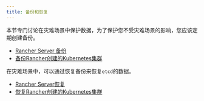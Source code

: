 ```yaml
---
title: 备份和恢复
---
```


本节专门讨论在灾难场景中保护数据，为了保护您不受灾难场景的影响，您应该定期创建备份。

- [Rancher Server 备份](/docs/backups/backups)
- [备份Rancher创建的Kubernetes集群](/docs/cluster-admin/backing-up-etcd/)

在灾难场景中，可以通过恢复备份来恢复`etcd`的数据。

- [Rancher Server恢复](/docs/backups/restorations)
- [恢复Rancher创建的Kubernetes集群](/docs/cluster-admin/restoring-etcd/)
